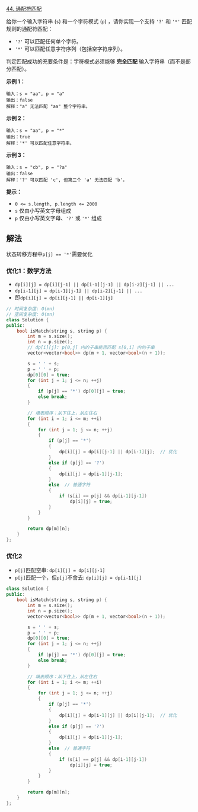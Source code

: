 [44. 通配符匹配](https://leetcode.cn/problems/wildcard-matching/)

给你一个输入字符串 (`s`) 和一个字符模式 (`p`) ，请你实现一个支持 `'?'` 和 `'*'` 匹配规则的通配符匹配：

- `'?'` 可以匹配任何单个字符。
- `'*'` 可以匹配任意字符序列（包括空字符序列）。

判定匹配成功的充要条件是：字符模式必须能够 **完全匹配** 输入字符串（而不是部分匹配）。

**示例 1：**

```
输入：s = "aa", p = "a"
输出：false
解释："a" 无法匹配 "aa" 整个字符串。
```

**示例 2：**

```
输入：s = "aa", p = "*"
输出：true
解释：'*' 可以匹配任意字符串。
```

**示例 3：**

```
输入：s = "cb", p = "?a"
输出：false
解释：'?' 可以匹配 'c', 但第二个 'a' 无法匹配 'b'。
```

 

**提示：**

- `0 <= s.length, p.length <= 2000`
- `s` 仅由小写英文字母组成
- `p` 仅由小写英文字母、`'?'` 或 `'*'` 组成



## 解法

状态转移方程中`p[j] == '*'`需要优化

### 优化1：数学方法

- `dp[i][j] = dp[i][j-1] || dp[i-1][j-1] || dp[i-2][j-1] || ...`
- `dp[i-1][j] = dp[i-1][j-1] || dp[i-2][j-1] || ...`
- 即`dp[i][j] = dp[i][j-1] || dp[i-1][j]`

```cc
// 时间复杂度: O(mn)
// 空间复杂度: O(mn)
class Solution {
public:
    bool isMatch(string s, string p) {
        int m = s.size();
        int n = p.size();
        // dp[i][j]: p[0,j] 内的子串能否匹配 s[0,i] 内的子串
        vector<vector<bool>> dp(m + 1, vector<bool>(n + 1));

        s = ' ' + s;
        p = ' ' + p;
        dp[0][0] = true;
        for (int j = 1; j <= n; ++j)
        {
            if (p[j] == '*') dp[0][j] = true;
            else break;
        }

        // 填表顺序：从下往上，从左往右
        for (int i = 1; i <= m; ++i)
        {
            for (int j = 1; j <= n; ++j)
            {
                if (p[j] == '*')
                {
                    dp[i][j] = dp[i][j-1] || dp[i-1][j];  // 优化
                }
                else if (p[j] == '?')
                {
                    dp[i][j] = dp[i-1][j-1];
                }
                else  // 普通字符
                {
                    if (s[i] == p[j] && dp[i-1][j-1])
                        dp[i][j] = true;
                }
            }
        }

        return dp[m][n];
    }
};
```

### 优化2

- `p[j]`匹配空串: `dp[i][j] = dp[i][j-1]`
- `p[j]`匹配一个，但`p[j]`不舍去: `dp[i][j] = dp[i-1][j]`

```cc
class Solution {
public:
    bool isMatch(string s, string p) {
        int m = s.size();
        int n = p.size();
        vector<vector<bool>> dp(m + 1, vector<bool>(n + 1));

        s = ' ' + s;
        p = ' ' + p;
        dp[0][0] = true;
        for (int j = 1; j <= n; ++j)
        {
            if (p[j] == '*') dp[0][j] = true;
            else break;
        }

        // 填表顺序：从下往上，从左往右
        for (int i = 1; i <= m; ++i)
        {
            for (int j = 1; j <= n; ++j)
            {
                if (p[j] == '*')
                {
                    dp[i][j] = dp[i-1][j] || dp[i][j-1];  // 优化
                }
                else if (p[j] == '?')
                {
                    dp[i][j] = dp[i-1][j-1];
                }
                else  // 普通字符
                {
                    if (s[i] == p[j] && dp[i-1][j-1])
                        dp[i][j] = true;
                }
            }
        }

        return dp[m][n];
    }
};
```

